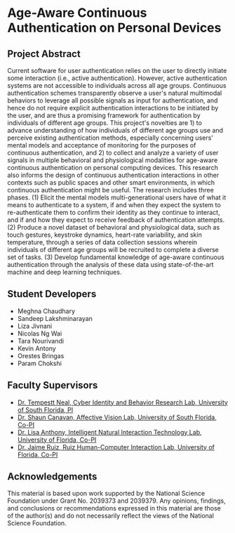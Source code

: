 # Age-Aware Continuous Authentication on Personal Devices

## Project Abstract
Current software for user authentication relies on the user to directly initiate some interaction (i.e., active authentication). However, active authentication systems are not accessible to individuals across all age groups. Continuous authentication schemes transparently observe a user's natural multimodal behaviors to leverage all possible signals as input for authentication, and hence do not require explicit authentication interactions to be initiated by the user, and are thus a promising framework for authentication by individuals of different age groups. This project's novelties are 1) to advance understanding of how individuals of different age groups use and perceive existing authentication methods, especially concerning users' mental models and acceptance of monitoring for the purposes of continuous authentication, and 2) to collect and analyze a variety of user signals in multiple behavioral and physiological modalities for age-aware continuous authentication on personal computing devices. This research also informs the design of continuous authentication interactions in other contexts such as public spaces and other smart environments, in which continuous authentication might be useful. The research includes three phases. (1) Elicit the mental models multi-generational users have of what it means to authenticate to a system, if and when they expect the system to re-authenticate them to confirm their identity as they continue to interact, and if and how they expect to receive feedback of authentication attempts. (2) Produce a novel dataset of behavioral and physiological data, such as touch gestures, keystroke dynamics, heart-rate variability, and skin temperature, through a series of data collection sessions wherein individuals of different age groups will be recruited to complete a diverse set of tasks. (3) Develop fundamental knowledge of age-aware continuous authentication through the analysis of these data using state-of-the-art machine and deep learning techniques. 

## Student Developers
- Meghna Chaudhary
- Sandeep Lakshminarayan
- Liza Jivnani
- Nicolas Ng Wai
- Tara Nourivandi
- Kevin Antony
- Orestes Bringas
- Param Chokshi

## Faculty Supervisors
- [Dr. Tempestt Neal, Cyber Identity and Behavior Research Lab, University of South Florida, PI](https://cse.usf.edu/~tjneal/)
- [Dr. Shaun Canavan, Affective Vision Lab, University of South Florida, Co-PI](https://scanavan.github.io/)
- [Dr. Lisa Anthony, Intelligent Natural Interaction Technology Lab, University of Florida, Co-PI](https://lisa-anthony.com/)
- [Dr. Jaime Ruiz, Ruiz Human-Computer Interaction Lab, University of Florida, Co-PI](https://www.jaimeruiz.com/)

## Acknowledgements
This material is based upon work supported by the National Science Foundation under Grant No. 2039373 and 2039379. Any opinions, findings, and conclusions or recommendations expressed in this material are those of the author(s) and do not necessarily reflect the views of the National Science Foundation.
